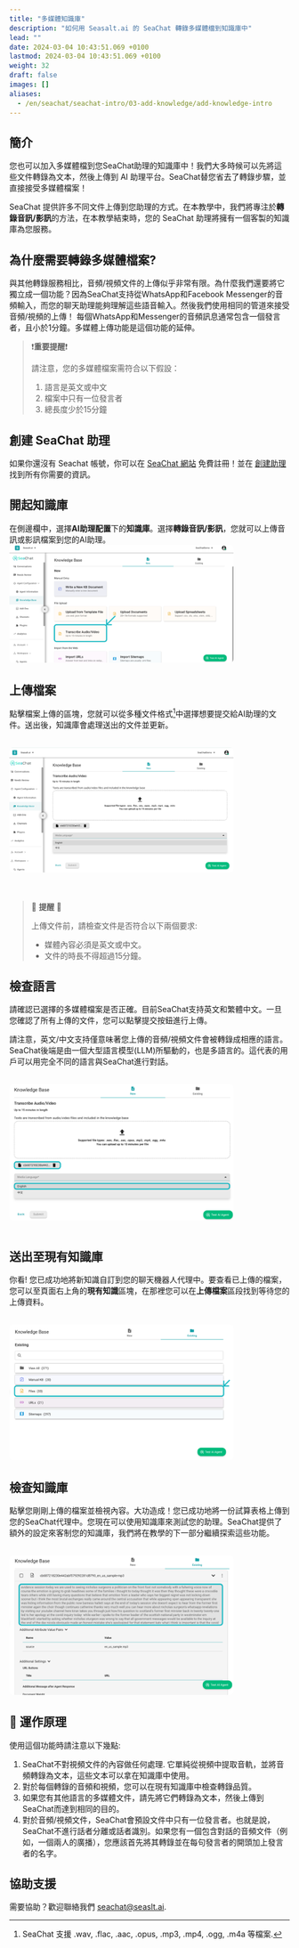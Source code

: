 ```yaml
---
title: "多媒體知識庫"
description: "如何用 Seasalt.ai 的 SeaChat 轉錄多媒體檔到知識庫中"
lead: ""
date: 2024-03-04 10:43:51.069 +0100
lastmod: 2024-03-04 10:43:51.069 +0100
weight: 32
draft: false
images: []
aliases:
  - /en/seachat/seachat-intro/03-add-knowledge/add-knowledge-intro
---
```


## 簡介
您也可以加入多媒體檔到您SeaChat助理的知識庫中！我們大多時候可以先將這些文件轉錄為文本，然後上傳到 AI 助理平台。SeaChat替您省去了轉錄步驟，並直接接受多媒體檔案！

SeaChat 提供許多不同文件上傳到您助理的方式。在本教學中，我們將專注於**轉錄音訊/影訊**的方法，在本教學結束時，您的 SeaChat 助理將擁有一個客製的知識庫為您服務。

## 為什麼需要轉錄多媒體檔案?
與其他轉錄服務相比，音頻/視頻文件的上傳似乎非常有限。為什麼我們還要將它獨立成一個功能？因為SeaChat支持從WhatsApp和Facebook Messenger的音頻輸入，而您的聊天助理能夠理解這些語音輸入。然後我們使用相同的管道來接受音頻/視頻的上傳！
每個WhatsApp和Messenger的音頻訊息通常包含一個發言者，且小於1分鐘。多媒體上傳功能是這個功能的延伸。

> :exclamation:**重要提醒**:exclamation:
>
> 請注意，您的多媒體檔案需符合以下假設：
> 1. 語言是英文或中文
> 2. 檔案中只有一位發言者
> 3. 總長度少於15分鐘


## 創建 SeaChat 助理

如果你還沒有 Seachat 帳號，你可以在 [SeaChat 網站](https://chat.seasalt.ai/) 免費註冊！並在 [創建助理](/zh/seachat/seachat-intro/02-create-agent/) 找到所有你需要的資訊。

## 開起知識庫
在側邊欄中，選擇**AI助理配置**下的**知識庫**。選擇**轉錄音訊/影訊**，您就可以上傳音訊或影訊檔案到您的AI助理。
<br/>
<img width="80%" style="border-radius: 0.4rem" src="/images/product-updates/seachat/en/tutorial-add-knowledge/multimedia/20240319-multimedia-tutorial-step2.png" alt="Image of the Knowledge Base dashboard through the Agent Configuration in the sidebar menu to show how to upload a CSV or JSON file to an agent by selecting Upload from Template File.">

## 上傳檔案
點擊檔案上傳的區塊，您就可以從多種文件格式[^1]中選擇想要提交給AI助理的文件。送出後，知識庫會處理送出的文件並更新。
[^1]: SeaChat 支援 .wav, .flac, .aac, .opus, .mp3, .mp4, .ogg, .m4a 等檔案.

<br/>
<img width="80%" style="border-radius: 0.4rem" src="/images/product-updates/seachat/en/tutorial-add-knowledge/multimedia/20240319-multimedia-tutorial-step3.png" alt="Screenshot illustrating the navigation through the dashboard of knowledge base for SeaChat's AI agents. It illustrates the user interface">
<br/>
<br/>
<br/>

> :rotating_light: **提醒** :rotating_light:
>
> 上傳文件前，請檢查文件是否符合以下兩個要求:
> - 媒體內容必須是英文或中文。
> - 文件的時長不得超過15分鐘。
## 檢查語言

請確認已選擇的多媒體檔案是否正確。目前SeaChat支持英文和繁體中文。一旦您確認了所有上傳的文件，您可以點擊提交按鈕進行上傳。

請注意，英文/中文支持僅意味著您上傳的音頻/視頻文件會被轉錄成相應的語言。SeaChat後端是由一個大型語言模型(LLM)所驅動的，也是多語言的。這代表的用戶可以用完全不同的語言與SeaChat進行對話。

<br/>
<img width="80%" style="border-radius: 0.4rem" src="/images/product-updates/seachat/en/tutorial-add-knowledge/multimedia/20240319-multimedia-tutorial-step4.png" alt="Interface of SeaChat showing the bulk upload feature with a drag and drop zone and a section below for monitoring the status of each file being uploaded and a preview section for the spreadsheet data, reminding users to verify file format and content before submission.">
<br/>
<br/>


## 送出至現有知識庫
你看! 您已成功地將新知識自訂到您的聊天機器人代理中。要查看已上傳的檔案，您可以至頁面右上角的**現有知識**區塊，在那裡您可以在**上傳檔案**區段找到等待您的上傳資料。

<br/>
<img width="80%" style="border-radius: 0.4rem" src="/images/product-updates/seachat/en/tutorial-add-knowledge/multimedia/20240319-multimedia-tutorial-step5.png" alt="Visual guide highlighting the process to finalize file uploads for agent customization by clicking the 'Submit' button, with a follow-up view of the 'Existing' section in the screen top-right showcasing the uploaded files in the 'Files' section.">


## 檢查知識庫
點擊您剛剛上傳的檔案並檢視內容。大功造成！您已成功地將一份試算表格上傳到您的SeaChat代理中。您現在可以使用知識庫來測試您的助理。SeaChat提供了額外的設定來客制您的知識庫，我們將在教學的下一部分繼續探索這些功能。

<br/>
<img width="80%" style="border-radius: 0.4rem" src="/images/product-updates/seachat/en/tutorial-add-knowledge/multimedia/20240319-multimedia-tutorial-step6.png" alt="Visual guide highlighting the process to finalize file uploads for agent customization by clicking the 'Next' button, with a follow-up view of the 'Existing' section in the screen top-right showcasing the uploaded files in the 'Files' section.">


## :brain: 運作原理

使用這個功能時請注意以下幾點:

1. SeaChat不對視頻文件的內容做任何處理. 它單純從視頻中提取音軌，並將音頻轉錄為文本，這些文本可以拿在知識庫中使用。
2. 對於每個轉錄的音頻和視頻，您可以在現有知識庫中檢查轉錄品質。
3. 如果您有其他語言的多媒體文件，請先將它們轉錄為文本，然後上傳到SeaChat而達到相同的目的。
4. 對於音頻/視頻文件，SeaChat會預設文件中只有一位發言者。也就是說，SeaChat不進行話者分離或話者識別。如果您有一個包含對話的音頻文件（例如，一個兩人的廣播），您應該首先將其轉錄並在每句發言者的開頭加上發言者的名字。



## 協助支援
需要協助？歡迎聯絡我們 [seachat@seaslt.ai](mailto:seachat@seaslt.ai).
